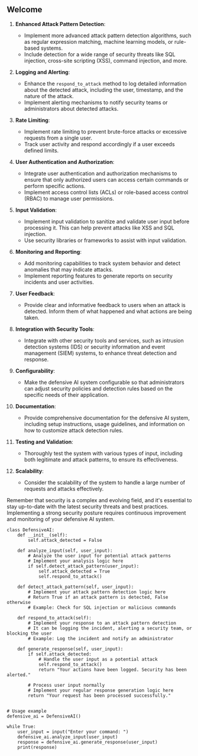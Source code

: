 ## Welcome 
1. **Enhanced Attack Pattern Detection**:
   - Implement more advanced attack pattern detection algorithms, such as regular expression matching, machine learning models, or rule-based systems.
   - Include detection for a wide range of security threats like SQL injection, cross-site scripting (XSS), command injection, and more.

2. **Logging and Alerting**:
   - Enhance the `respond_to_attack` method to log detailed information about the detected attack, including the user, timestamp, and the nature of the attack.
   - Implement alerting mechanisms to notify security teams or administrators about detected attacks.

3. **Rate Limiting**:
   - Implement rate limiting to prevent brute-force attacks or excessive requests from a single user.
   - Track user activity and respond accordingly if a user exceeds defined limits.

4. **User Authentication and Authorization**:
   - Integrate user authentication and authorization mechanisms to ensure that only authorized users can access certain commands or perform specific actions.
   - Implement access control lists (ACLs) or role-based access control (RBAC) to manage user permissions.

5. **Input Validation**:
   - Implement input validation to sanitize and validate user input before processing it. This can help prevent attacks like XSS and SQL injection.
   - Use security libraries or frameworks to assist with input validation.

6. **Monitoring and Reporting**:
   - Add monitoring capabilities to track system behavior and detect anomalies that may indicate attacks.
   - Implement reporting features to generate reports on security incidents and user activities.

7. **User Feedback**:
   - Provide clear and informative feedback to users when an attack is detected. Inform them of what happened and what actions are being taken.

8. **Integration with Security Tools**:
   - Integrate with other security tools and services, such as intrusion detection systems (IDS) or security information and event management (SIEM) systems, to enhance threat detection and response.

9. **Configurability**:
   - Make the defensive AI system configurable so that administrators can adjust security policies and detection rules based on the specific needs of their application.

10. **Documentation**:
    - Provide comprehensive documentation for the defensive AI system, including setup instructions, usage guidelines, and information on how to customize attack detection rules.

11. **Testing and Validation**:
    - Thoroughly test the system with various types of input, including both legitimate and attack patterns, to ensure its effectiveness.

12. **Scalability**:
    - Consider the scalability of the system to handle a large number of requests and attacks effectively.

Remember that security is a complex and evolving field, and it's essential to stay up-to-date with the latest security threats and best practices. Implementing a strong security posture requires continuous improvement and monitoring of your defensive AI system.

```
class DefensiveAI:
    def __init__(self):
        self.attack_detected = False

    def analyze_input(self, user_input):
        # Analyze the user input for potential attack patterns
        # Implement your analysis logic here
        if self.detect_attack_pattern(user_input):
            self.attack_detected = True
            self.respond_to_attack()

    def detect_attack_pattern(self, user_input):
        # Implement your attack pattern detection logic here
        # Return True if an attack pattern is detected, False otherwise
        # Example: Check for SQL injection or malicious commands

    def respond_to_attack(self):
        # Implement your response to an attack pattern detection
        # It can be logging the incident, alerting a security team, or blocking the user
        # Example: Log the incident and notify an administrator

    def generate_response(self, user_input):
        if self.attack_detected:
            # Handle the user input as a potential attack
            self.respond_to_attack()
            return "Your actions have been logged. Security has been alerted."
        
        # Process user input normally
        # Implement your regular response generation logic here
        return "Your request has been processed successfully."


# Usage example
defensive_ai = DefensiveAI()

while True:
    user_input = input("Enter your command: ")
    defensive_ai.analyze_input(user_input)
    response = defensive_ai.generate_response(user_input)
    print(response)
```
